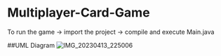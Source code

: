 # Multiplayer-Card-Game
To run the game -> import the project -> compile and execute Main.java

##UML Diagram
![IMG_20230413_225006](https://user-images.githubusercontent.com/74653860/231836603-798e7657-a35d-4e48-a045-2a0255edfdc8.jpg)
